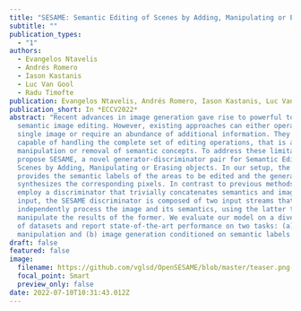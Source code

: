 ```yaml
---
title: "SESAME: Semantic Editing of Scenes by Adding, Manipulating or Erasing Objects"
subtitle: ""
publication_types:
  - "1"
authors:
  - Evangelos Ntavelis
  - Andrés Romero
  - Iason Kastanis
  - Luc Van Gool
  - Radu Timofte
publication: Evangelos Ntavelis, Andrés Romero, Iason Kastanis, Luc Van Gool, Radu Timofte
publication_short: In *ECCV2022*
abstract: "Recent advances in image generation gave rise to powerful tools for
  semantic image editing. However, existing approaches can either operate on a
  single image or require an abundance of additional information. They are not
  capable of handling the complete set of editing operations, that is addition,
  manipulation or removal of semantic concepts. To address these limitations, we
  propose SESAME, a novel generator-discriminator pair for Semantic Editing of
  Scenes by Adding, Manipulating or Erasing objects. In our setup, the user
  provides the semantic labels of the areas to be edited and the generator
  synthesizes the corresponding pixels. In contrast to previous methods that
  employ a discriminator that trivially concatenates semantics and image as an
  input, the SESAME discriminator is composed of two input streams that
  independently process the image and its semantics, using the latter to
  manipulate the results of the former. We evaluate our model on a diverse set
  of datasets and report state-of-the-art performance on two tasks: (a) image
  manipulation and (b) image generation conditioned on semantic labels. "
draft: false
featured: false
image:
  filename: https://github.com/vglsd/OpenSESAME/blob/master/teaser.png-1.png
  focal_point: Smart
  preview_only: false
date: 2022-07-10T10:31:43.012Z
---
```

